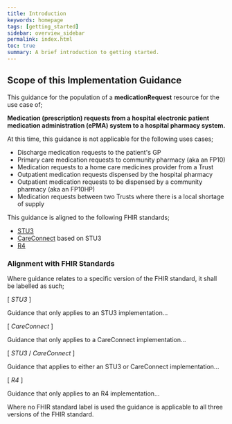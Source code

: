 ```yaml
---
title: Introduction
keywords: homepage
tags: [getting_started]
sidebar: overview_sidebar
permalink: index.html
toc: true
summary: A brief introduction to getting started.
---
```


## Scope of this Implementation Guidance

This guidance for the population of a **medicationRequest** resource for the use case of;

**Medication (prescription) requests from a hospital electronic patient medication administration (ePMA) system to a hospital pharmacy system.**

At this time, this guidance is not applicable for the following uses cases;
- Discharge medication requests to the patient's GP
- Primary care medication requests to community pharmacy (aka an FP10)
- Medication requests to a home care medicines provider from a Trust
- Outpatient medication requests dispensed by the hospital pharmacy
- Outpatient medication requests to be dispensed by a community pharmacy (aka an FP10HP)
- Medication requests between two Trusts where there is a local shortage of supply

This guidance is aligned to the following FHIR standards;
- [STU3](https://hl7.org/fhir/STU3/index.html)
- [CareConnect](https://fhir.hl7.org.uk/) based on STU3
- [R4](https://hl7.org/fhir/R4/index.html)

### Alignment with FHIR Standards

Where guidance relates to a specific version of the FHIR standard, it shall be labelled as such;

[ *STU3* ]

Guidance that only applies to an STU3 implementation...

[ *CareConnect* ]

Guidance that only applies to a CareConnect implementation...

[ *STU3* / *CareConnect* ]

Guidance that applies to either an STU3 or CareConnect implementation...

[ *R4* ]

Guidance that only applies to an R4 implementation...

Where no FHIR standard label is used the guidance is applicable to all three versions of the FHIR standard. 
